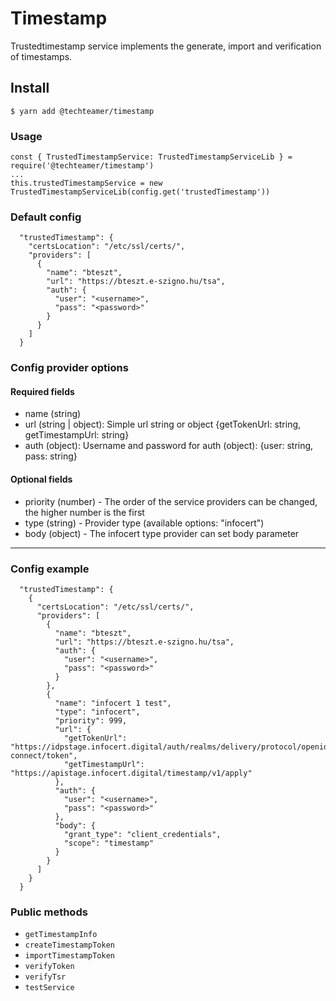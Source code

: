 # Timestamp

Trustedtimestamp service implements the generate, import and verification of timestamps.

## Install


```
$ yarn add @techteamer/timestamp
```

### Usage

```
const { TrustedTimestampService: TrustedTimestampServiceLib } = require('@techteamer/timestamp')
...
this.trustedTimestampService = new TrustedTimestampServiceLib(config.get('trustedTimestamp'))
```
### Default config

```
  "trustedTimestamp": {
    "certsLocation": "/etc/ssl/certs/",
    "providers": [
      {
        "name": "bteszt",
        "url": "https://bteszt.e-szigno.hu/tsa",
        "auth": {
          "user": "<username>",
          "pass": "<password>"
        }
      }
    ]
  }
```

### Config provider options

#### Required fields
* name (string)
* url (string | object): Simple url string or object {getTokenUrl: string, getTimestampUrl: string}
* auth (object): Username and password for auth (object): {user: string, pass: string}

#### Optional fields
* priority (number) - The order of the service providers can be changed, the higher number is the first
* type (string) - Provider type (available options: "infocert")
* body (object) -  The infocert type provider can set body parameter
---------------------------------

### Config example
```
  "trustedTimestamp": {
    {
      "certsLocation": "/etc/ssl/certs/",
      "providers": [
        {
          "name": "bteszt",
          "url": "https://bteszt.e-szigno.hu/tsa",
          "auth": {
            "user": "<username>",
            "pass": "<password>"
          }
        },
        {
          "name": "infocert 1 test",
          "type": "infocert",
          "priority": 999,
          "url": {
            "getTokenUrl": "https://idpstage.infocert.digital/auth/realms/delivery/protocol/openid-connect/token",
            "getTimestampUrl": "https://apistage.infocert.digital/timestamp/v1/apply"
          },
          "auth": {
            "user": "<username>",
            "pass": "<password>"
          },
          "body": {
            "grant_type": "client_credentials",
            "scope": "timestamp"
          }
        }
      ]
    }
  }
```

### Public methods


- `getTimestampInfo`
- `createTimestampToken`
- `importTimestampToken`
- `verifyToken`
- `verifyTsr`
- `testService`
